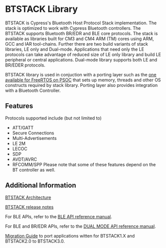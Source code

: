# BTSTACK Library
BTSTACK is Cypress's Bluetooth Host Protocol Stack implementation. The stack is optimized to work with Cypress Bluetooth controllers.
The BTSTACK supports Bluetooth BR/EDR and BLE core protocols.
The stack is available as libraries built for CM3 and CM4 ARM (TM) cores using ARM, GCC and IAR tool-chains. Further there are two build variants of stack libraries, LE only and Dual-mode. Applications that need only the LE protocols can take advantage of reduced size of LE only library and build LE peripheral or central applications. Dual-mode library supports both LE and BR/EDER protocols.

BTSTACK library is used in conjuction with a porting layer such as the [one available for FreeRTOS on PSOC](https://github.com/Infineon/btstack-integration) that sets up memory, threads and other OS constructs required by stack library. Porting layer also provides integration with a Bluetooth Controller.


## Features
Protocols supported include (but not limited to)
 - ATT/GATT
 - Secure Connections
 - Multi-Advertisements
 - LE 2M
 - LECOC
 - SDP
 - AVDT/AVRC
 - RFCOMM/SPP
Please note that some of these features depend on the BT controller as well.

## Additional Information
[BTSTACK Architecture](https://infineon.github.io/btstack/4004713-002-37699.pdf)

[BTSTACK release notes](./RELEASE.md)

For BLE APIs, refer to the [BLE API reference manual](https://infineon.github.io/btstack/ble/api_reference_manual/html/index.html).

For BLE and BR/EDR APIs, refer to the [DUAL MODE API reference manual](https://infineon.github.io/btstack/dual_mode/api_reference_manual/html/index.html).

[Migration Guide](https://infineon.github.io/btstack/BTSTACK_2.0_to_3.0_API_Migration_Guide.htm) to port applications witten for BTSTACK1.X and BTSTACK2.0 to BTSTACK3.0.
